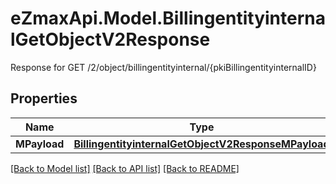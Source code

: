 # eZmaxApi.Model.BillingentityinternalGetObjectV2Response
Response for GET /2/object/billingentityinternal/{pkiBillingentityinternalID}

## Properties

Name | Type | Description | Notes
------------ | ------------- | ------------- | -------------
**MPayload** | [**BillingentityinternalGetObjectV2ResponseMPayload**](BillingentityinternalGetObjectV2ResponseMPayload.md) |  | 

[[Back to Model list]](../README.md#documentation-for-models) [[Back to API list]](../README.md#documentation-for-api-endpoints) [[Back to README]](../README.md)

